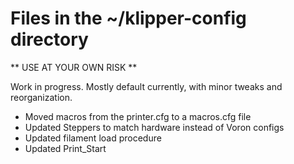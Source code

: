 # Files in the ~/klipper-config directory

** USE AT YOUR OWN RISK **

Work in progress. Mostly default currently, with minor tweaks and reorganization. 
- Moved macros from the printer.cfg to a macros.cfg file
- Updated Steppers to match hardware instead of Voron configs
- Updated filament load procedure
- Updated Print_Start
